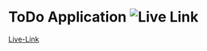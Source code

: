 # ToDo Application ![Live Link](https://img.shields.io/badge/Live_Link-blue)

[Live-Link](https://tanish0007.github.io/Assignment-2-TODO/)